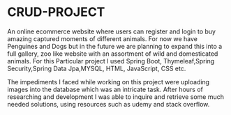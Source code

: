 # CRUD-PROJECT
An online ecommerce website where users can register and login to buy amazing captured moments of different animals.
For now we have Penguines and Dogs but in the future we are planning to expand this into a full gallery, zoo like website with an assortment of wild and domesticated animals.
For this Particular project I used Spring Boot, Thymeleaf,Spring Security,Spring Data Jpa,MYSQL, HTML, JavaScript, CSS etc.

The impediments I faced while working on this project were uploading images into the database which was an intricate task. After hours of researching and development I was able to inquire and retrieve some much needed solutions, using resources such as udemy and stack overflow.
